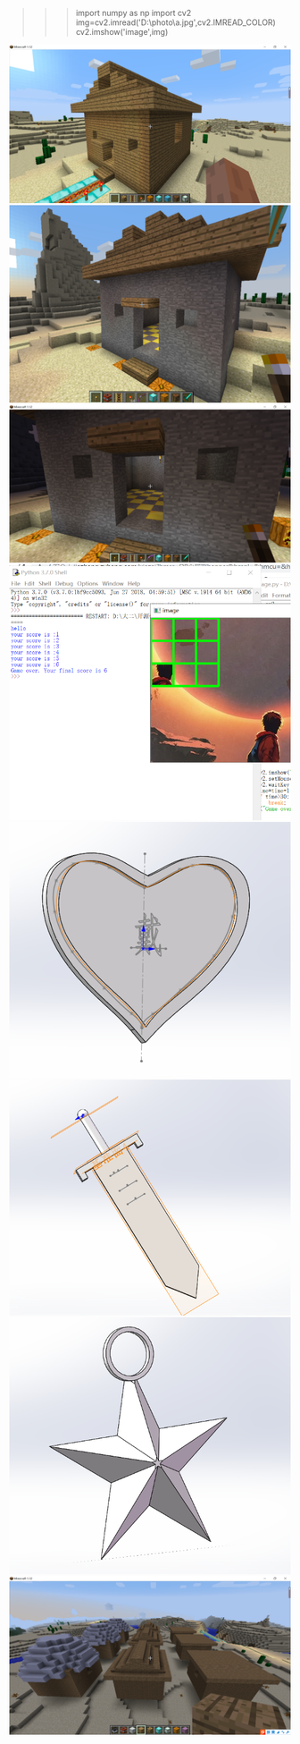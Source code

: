 >>> import numpy as np
>>> import cv2
>>> img=cv2.imread('D:\\photo\\a.jpg',cv2.IMREAD_COLOR)
>>> cv2.imshow('image',img)

![mc.photo](https://github.com/ophwsjtu18/ohw20f/blob/139bea3e631bf83a70777c2a593fef717f02dca3/dml/mc_20201026213012.png)
![mc1](https://github.com/ophwsjtu18/ohw20f/blob/main/dml/mc3.png)
![mc2](https://github.com/ophwsjtu18/ohw20f/blob/main/dml/mc2_20201028223615.png)
![dishu](https://github.com/ophwsjtu18/ohw20f/blob/main/dml/%E5%BE%AE%E4%BF%A1%E6%88%AA%E5%9B%BE_20201109212149.png)
![3d1](https://github.com/ophwsjtu18/ohw20f/blob/main/dml/%E5%BF%83%E5%BD%A2%E6%8C%82%E4%BB%B6.png)
![3d2](https://github.com/ophwsjtu18/ohw20f/blob/main/dml/%E5%A4%A7%E5%AE%9D%E5%89%91.png)
![3d3](https://github.com/ophwsjtu18/ohw20f/blob/main/dml/%E4%BA%94%E8%A7%92%E6%98%9F%E6%8C%82%E4%BB%B6.png)
![image](https://github.com/ophwsjtu18/ohw20f/blob/main/dml/f60dd7f6a5aeb779af8ab09ba211b49.png)




        
        



